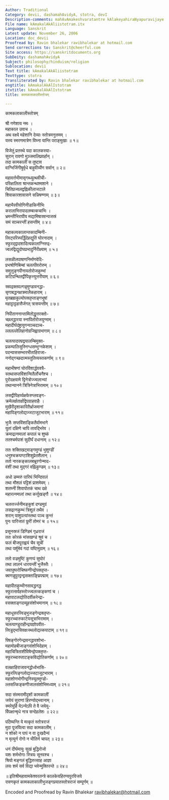 ```yaml
---
Author: Traditional
Category: devii, dashamahAvidyA, stotra, devI
Description-comments: mahAvAmakeshvaratantre kAlakeyahiraNyapuravijaye rAvaNakRitam
File name: kAmakalAkAliistotram.itx
Language: Sanskrit
Latest update: November 26, 2006
Location: doc_devii
Proofread by: Ravin bhalekar ravibhalekar at hotmail.com
Send corrections to: Sanskrit@cheerful.com
Site access: https://sanskritdocuments.org
SubDeity: dashamahAvidyA
Subject: philosophy/hinduism/religion
Sublocation: devii
Text title: kAmakalAkAliistotram
Texttype: stotra
Transliterated by: Ravin bhalekar ravibhalekar at hotmail.com
engtitle: kAmakalAkAlIstotram
itxtitle: kAmakalAkAlIstotram
title: कामकलाकालीस्तोत्रम्

---
```

  
 कामकलाकालीस्तोत्रम्   
  
श्री गणेशाय नमः ।  
महाकाल उवाच ।  
अथ वक्ष्ये महेशानि देव्याः स्तोत्रमनुत्तमम् ।  
यस्य स्मरणमात्रेण विघ्ना यान्ति पराङ्मुखाः ॥ १॥  
  
विजेतुं प्रतस्थे यदा कालकस्या-  
सुरान् रावणो मुञ्जमालिप्रवर्हान् ।  
तदा कामकालीं स तुष्टाव  
वाग्भिर्जिगीषुर्मृधे बाहुवीर्य्येण सर्वान् ॥ २॥  
  
महावर्त्तभीमासृगब्ध्युत्थवीची-  
परिक्षालिता श्रान्तकन्थश्मशाने ।  
चितिप्रज्वलद्वह्निकीलाजटाले  
शिवाकारशावासने सन्निषण्णाम् ॥ ३॥  
  
महाभैरवीयोगिनीडाकिनीभिः  
करालाभिरापादलम्बत्कचाभिः ।  
भ्रमन्तीभिरापीय मद्यामिषास्रान्यजस्रं  
समं सञ्चरन्तीं हसन्तीम् ॥ ४॥  
  
महाकल्पकालान्तकादम्बिनी-  
त्विट्परिस्पर्द्धिदेहद्युतिं घोरनादाम् ।  
स्फुरद्द्वादशादित्यकालाग्निरुद्र-  
ज्वलद्विद्युदोघप्रभादुर्निरीक्ष्याम् ॥ ५॥  
  
लसन्नीलपाषाणनिर्माणवेदि-  
प्रभश्रोणिबिम्बां चलत्पीवरोरुम् ।  
समुत्तुङ्गपीनायतोरोजकुम्भां  
कटिग्रन्थितद्वीपिकृत्त्युत्तरीयाम् ॥ ६॥  
  
स्रवद्रक्तवल्गन्नृमुण्डावनद्धा-  
सृगाबद्धनक्षत्रमालैकहाराम् ।  
मृतब्रह्मकुल्योपक्लृप्ताङ्गभूषां  
महाट्टाट्टहासैर्जगत् त्रासयन्तीम् ॥ ७॥  
  
निपीताननान्तामितोद्धृत्तरक्तो-  
च्छलद्धारया स्नापितोरोजयुग्माम् ।  
महादीर्घदंष्ट्रायुगन्यञ्चदञ्च-  
ल्ललल्लेलिहानोग्रजिह्वाग्रभागाम् ॥ ८॥  
  
चलत्पादपद्मद्वयालम्बिमुक्त-  
प्रकम्पालिसुस्निग्धसम्भुग्नकेशाम् ।  
पदन्याससम्भारभीताहिराजा-  
ननोद्गच्छदात्मस्तुतिव्यस्तकर्णाम् ॥ ९॥  
  
महाभीषणां घोरविंशार्द्धवक्त्रै-  
स्तथासप्तविंशान्वितैर्लोचनैश्च ।  
पुरोदक्षवामे द्विनेत्रोज्ज्वलाभ्यां  
तथान्यानने त्रित्रिनेत्राभिरामाम् ॥ १०॥  
  
लसद्वीपिहर्य्यक्षफेरुप्लवङ्ग-  
क्रमेलर्क्षतार्क्षद्विपग्राहवाहैः ।  
मुखैरीदृशाकारितैर्भ्राजमानां  
महापिङ्गलोद्यज्जटाजूटभाराम् ॥ ११॥  
  
भुजैः सप्तविंशाङ्कितैर्वामभागे  
युतां दक्षिणे चापि तावद्भिरेव ।  
क्रमाद्रत्नमालां कपालं च शुष्कं  
ततश्चर्मपाशं सुदीर्घं दधानाम् ॥ १२॥  
  
ततः शक्तिखट्वाङ्गमुण्डं भुशुण्डीं  
धनुश्चक्रघण्टाशिशुप्रेतशैलान् ।  
ततो नारकङ्कालबभ्रूरगोन्माद-  
वंशीं तथा मुद्गरं वह्निकुण्डम् ॥ १३॥  
  
अधो डम्मरुं पारिघं भिन्दिपालं  
तथा मौशलं पट्टिशं प्राशमेवम् ।  
शतघ्नीं शिवापोतकं चाथ दक्षे  
महारत्नमालां तथा कर्त्तुखड्गौ ॥ १४॥  
  
चलत्तर्ज्जनीमङ्कुशं दण्डमुग्रं  
लसद्रत्नकुम्भं त्रिशूलं तथैव ।  
शरान् पाशुपत्यांस्तथा पञ्च कुन्तं  
पुनः पारिजातं छुरीं तोमरं च ॥ १५॥  
  
प्रसूनस्रजं डिण्डिमं गृध्रराजं  
ततः कोरकं मांसखण्डं श्रुवं च ।  
फलं बीजपूराह्वयं चैव सूचीं  
तथा पर्शुमेवं गदां यष्टिमुग्राम् ॥ १६॥  
  
ततो वज्रमुष्टिं कुणप्पं सुघोरं  
तथा लालनं धारयन्तीं भुजैस्तैः ।  
जवापुष्परोचिष्फणीन्द्रोपक्लृप्त-  
क्वणन्नूपुरद्वन्द्वसक्ताङ्घ्रिपद्माम् ॥ १७॥  
  
महापीतकुम्भीनसावद्धनद्ध  
स्फुरत्सर्वहस्तोज्ज्वलत्कङ्कणां च ।  
महापाटलद्योतिदर्वीकरेन्द्रा-  
वसक्ताङ्गदव्यूहसंशोभमानाम् ॥ १८॥  
  
महाधूसरत्त्विड्भुजङ्गेन्द्रक्लृप्त-  
स्फुरच्चारुकाटेयसूत्राभिरामाम् ।  
चलत्पाण्डुराहीन्द्रयज्ञोपवीत-  
त्विडुद्भासिवक्षःस्थलोद्यत्कपाटाम् ॥ १९॥  
  
पिषङ्गोरगेन्द्रावनद्धावशोभा-  
महामोहबीजाङ्गसंशोभिदेहाम् ।  
महाचित्रिताशीविषेन्द्रोपक्लृप्त-  
स्फुरच्चारुताटङ्कविद्योतिकर्णाम् ॥ २०॥  
  
वलक्षाहिराजावनद्धोर्ध्वभासि-  
स्फुरत्पिङ्गलोद्यज्जटाजूटभाराम् ।  
महाशोणभोगीन्द्रनिस्यूतमूण्डो-  
ल्लसत्किङ्कणीजालसंशोभिमध्याम् ॥ २१॥  
  
सदा संस्मरामीदृशों कामकालीं  
जयेयं सुराणां हिरण्योद्भवानाम् ।  
स्मरेयुर्हि येऽन्येऽपि ते वै जयेयु-  
र्विपक्षान्मृधे नात्र सन्देहलेशः ॥ २२॥  
  
पठिष्यन्ति ये मत्कृतं स्तोत्रराजं  
मुदा पूजयित्वा सदा कामकालीम् ।  
न शोको न पापं न वा दुःखदैन्यं  
न मृत्युर्न रोगो न भीतिर्न चापत् ॥ २३॥  
  
धनं दीर्घमायुः सुखं बुद्धिरोजो  
यशः शर्मभोगाः स्त्रियः सूनवश्च ।  
श्रियो मङ्गलं बुद्धिरुत्साह आज्ञा  
लयः शर्म सर्व विद्या भवेन्मुक्तिरन्ते ॥ २४॥  
  
॥ इतिश्रीमहावामकेश्वरतन्त्रे कालकेयहिरण्यपुरविजये  
रावणकृतं कामकलाकालीभुजङ्गप्रयातस्तोत्रराजं सम्पूर्णम् ॥  
  
  
Encoded and Proofread by Ravin Bhalekar ravibhalekar@hotmail.com  
